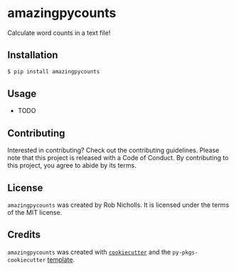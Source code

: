 # amazingpycounts

Calculate word counts in a text file!

## Installation

```bash
$ pip install amazingpycounts
```

## Usage

- TODO

## Contributing

Interested in contributing? Check out the contributing guidelines. Please note that this project is released with a Code of Conduct. By contributing to this project, you agree to abide by its terms.

## License

`amazingpycounts` was created by Rob Nicholls. It is licensed under the terms of the MIT license.

## Credits

`amazingpycounts` was created with [`cookiecutter`](https://cookiecutter.readthedocs.io/en/latest/) and the `py-pkgs-cookiecutter` [template](https://github.com/py-pkgs/py-pkgs-cookiecutter).
